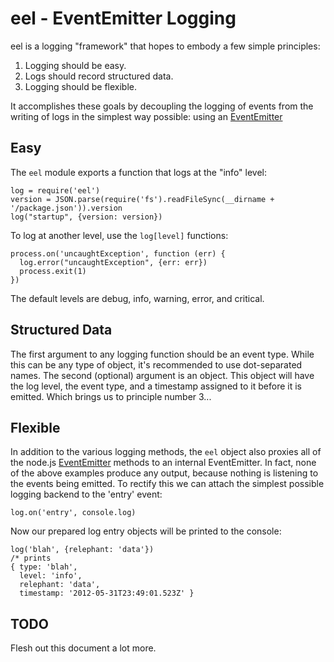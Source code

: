 # eel - EventEmitter Logging

eel is a logging "framework" that hopes to embody a few simple principles:

1. Logging should be easy.
2. Logs should record structured data.
3. Logging should be flexible.

It accomplishes these goals by decoupling the logging of events from the writing
of logs in the simplest way possible: using an
[EventEmitter][EventEmitter]

## Easy

The `eel` module exports a function that logs at the "info" level:

    log = require('eel')
    version = JSON.parse(require('fs').readFileSync(__dirname + '/package.json')).version
    log("startup", {version: version})

To log at another level, use the `log[level]` functions:

    process.on('uncaughtException', function (err) {
      log.error("uncaughtException", {err: err})
      process.exit(1)
    })

The default levels are debug, info, warning, error, and critical. 

## Structured Data

The first argument to any logging function should be an event type. While this
can be any type of object, it's recommended to use dot-separated names. The
second (optional) argument is an object. This object will have the log level,
the event type, and a timestamp assigned to it before it is emitted. Which
brings us to principle number 3...

## Flexible

In addition to the various logging methods, the `eel` object also proxies all of
the node.js [EventEmitter][EventEmitter] methods to an internal EventEmitter. In
fact, none of the above examples produce any output, because nothing is
listening to the events being emitted. To rectify this we can attach the
simplest possible logging backend to the 'entry' event:

    log.on('entry', console.log)

Now our prepared log entry objects will be printed to the console:

    log('blah', {relephant: 'data'})
    /* prints
    { type: 'blah',
      level: 'info',
      relephant: 'data',
      timestamp: '2012-05-31T23:49:01.523Z' }

## TODO

Flesh out this document a lot more.

[EventEmitter]: (http://nodejs.org/api/events.html#events_class_events_eventemitter)
